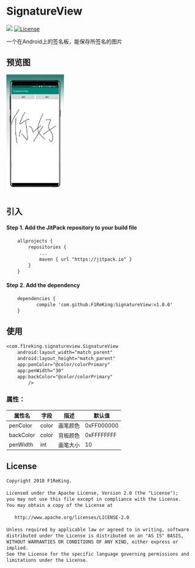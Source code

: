 # SignatureView
[![](https://jitpack.io/v/F1ReKing/SignatureView.svg)](https://jitpack.io/#F1ReKing/SignatureView)
[![License](https://img.shields.io/badge/license-Apache%202.0-blue.svg)](https://github.com/F1ReKing/SignatureView/blob/master/LICENSE)   
<p>一个在Android上的签名板，能保存所签名的图片</p>

## 预览图

<a href="art/SignatureView.jpg"><img src="art/SignatureView.jpg" width="30%"/></a>

## 引入

#### Step 1. Add the JitPack repository to your build file
```
	allprojects {
		repositories {
			...
			maven { url "https://jitpack.io" }
		}
	}
```

#### Step 2. Add the dependency
```
	dependencies {
	       compile 'com.github.F1ReKing:SignatureView:v1.0.0'
	}
```
## 使用
```
<com.f1reking.signatureview.SignatureView
    android:layout_width="match_parent"
    android:layout_height="match_parent"
    app:penColor="@color/colorPrimary"
    app:penWidth="30"
    app:backColor="@color/colorPrimary"
        />
```
### 属性：

| 属性名             | 字段        | 描述              | 默认值       |
| --------------- | --------- | --------------- | --------- |
| penColor | color   | 画笔颜色 | 0xFF000000         |
| backColor       | color | 背板颜色            |   0xFFFFFFFF    |
| penWidth       | int     | 画笔大小            | 10 |

## License

```
Copyright 2018 F1ReKing. 

Licensed under the Apache License, Version 2.0 (the "License");
you may not use this file except in compliance with the License.
You may obtain a copy of the License at

   http://www.apache.org/licenses/LICENSE-2.0

Unless required by applicable law or agreed to in writing, software
distributed under the License is distributed on an "AS IS" BASIS,
WITHOUT WARRANTIES OR CONDITIONS OF ANY KIND, either express or implied.
See the License for the specific language governing permissions and
limitations under the License.
```
